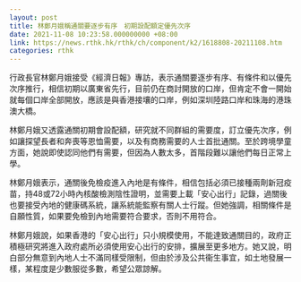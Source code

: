 ```yaml
---
layout: post
title: 林鄭月娥稱通關要逐步有序　初期設配額定優先次序
date: 2021-11-08 10:23:58.000000000 +08:00
link: https://news.rthk.hk/rthk/ch/component/k2/1618808-20211108.htm
categories: rthk
---
```


行政長官林鄭月娥接受《經濟日報》專訪，表示通關要逐步有序、有條件和以優先次序推行，相信初期以廣東省先行，目前仍在商討開放的口岸，但肯定不會一開始就每個口岸全部開放，應該是與香港接壤的口岸，例如深圳陸路口岸和珠海的港珠澳大橋。

林鄭月娥又透露通關初期會設配額，研究就不同群組的需要度，訂立優先次序，例如讓探望長者和奔喪等恩恤需要，以及有商務需要的人士首批通關。至於跨境學童方面，她說即使認同他們有需要，但因為人數太多，首階段難以讓他們每日正常上學。

林鄭月娥表示，通關後免檢疫進入內地是有條件，相信包括必須已接種兩劑新冠疫苗，持48或72小時內核酸檢測陰性證明，並需要上載「安心出行」記錄，過關後也要接受內地的健康碼系統，讓系統能監察有關人士行蹤。但她強調，相關條件是自願性質，如果要免檢到內地需要符合要求，否則不用符合。

林鄭月娥說，如果香港的「安心出行」只小規模使用，不能達致通關目的，政府正積極研究將進入政府處所必須使用安心出行的安排，擴展至更多地方。她又說，明白部分無意到內地人士不滿同樣受限制，但由於涉及公共衞生事宜，如土地發展一樣，某程度是少數服從多數，希望公眾諒解。
